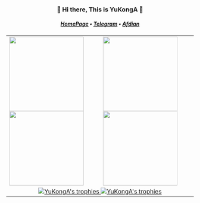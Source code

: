 <h3 align="center">👋 Hi there, This is YuKongA 👋</h3>

<h5 align="center">
  <a href="https://yukonga.top/">HomePage</a> • <a href="https://t.me/YuKongA13579">Telegram</a> • <a href="https://afdian.com/a/YuKongA">Afdian</a>
</h5>

<table width="100%" align="center">
  <tr>
    <td>
      <a href="https://#gh-light-mode-only">
        <img
          src="https://github-readme-stats-one-bice.vercel.app/api?username=YuKongA&show_icons=true&hide_border=true&bg_color=00000000&role=OWNER,ORGANIZATION_MEMBER,COLLABORATOR"
          height="200" />
      </a>
      <a href="https://#gh-dark-mode-only">
        <img
          src="https://github-readme-stats-one-bice.vercel.app/api?username=YuKongA&show_icons=true&hide_border=true&bg_color=00000000&theme=dark&role=OWNER,ORGANIZATION_MEMBER,COLLABORATOR"
          height="200" />
      </a>
    </td>
    <td>
      <a href="https://#gh-light-mode-only">
        <img
          src="https://github-readme-stats-one-bice.vercel.app/api/top-langs/?username=YuKongA&hide_border=true&layout=compact&langs_count=6&bg_color=00000000"
          height="200" />
      </a>
      <a href="https://#gh-dark-mode-only">
        <img
          src="https://github-readme-stats-one-bice.vercel.app/api/top-langs/?username=YuKongA&hide_border=true&layout=compact&langs_count=6&bg_color=00000000&theme=dark"
          height="200" />
      </a>
    </td>
  </tr>
  <tr>
    <td colspan="2" align="center">
      <a href="https://#gh-light-mode-only">
        <img
          src="https://github-profile-trophy.vercel.app/?username=YuKongA&row=1&margin-w=15&no-bg=true&no-frame=true"
          alt="YuKongA's trophies" />
      </a>
      <a href="https://#gh-dark-mode-only">
        <img
          src="https://github-profile-trophy.vercel.app/?username=YuKongA&row=1&margin-w=15&no-bg=true&no-frame=true&theme=onestar"
          alt="YuKongA's trophies" />
      </a>
    </td>
  </tr>
</table>
